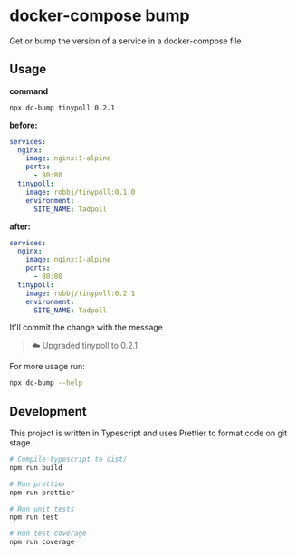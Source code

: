 # docker-compose bump

Get or bump the version of a service in a docker-compose file

## Usage

**command**

```bash
npx dc-bump tinypoll 0.2.1
```

**before:**

```yml
services:
  nginx:
    image: nginx:1-alpine
    ports:
      - 80:80
  tinypoll:
    image: robbj/tinypoll:0.1.0
    environment:
      SITE_NAME: Tadpoll
```

**after:**

```yml
services:
  nginx:
    image: nginx:1-alpine
    ports:
      - 80:80
  tinypoll:
    image: robbj/tinypoll:0.2.1
    environment:
      SITE_NAME: Tadpoll
```

It'll commit the change with the message

> :cloud: Upgraded tinypoll to 0.2.1

For more usage run:

```bash
npx dc-bump --help
```

## Development

This project is written in Typescript and uses Prettier to format code on git stage.

```bash
# Compile typescript to dist/
npm run build

# Run prettier
npm run prettier

# Run unit tests
npm run test

# Run test coverage
npm run coverage
```
